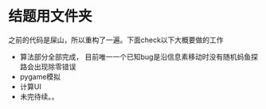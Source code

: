 # 结题用文件夹

之前的代码是屎山，所以重构了一遍。下面check以下大概要做的工作
- 算法部分全部完成， 目前唯一一个已知bug是沿信息素移动时没有随机蚂鱼探路会出现除零错误
- pygame模拟
- 计算UI
- 未完待续。。

